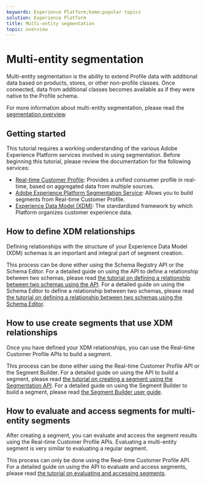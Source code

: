```yaml
---
keywords: Experience Platform;home;popular topics
solution: Experience Platform
title: Multi-entity segmentation
topic: overview
---
```


# Multi-entity segmentation

Multi-entity segmentation is the ability to extend Profile data with additional data based on products, stores, or other non-profile classes. Once connected, data from additional classes becomes available as if they were native to the Profile schema.

For more information about multi-entity segmentation, please read the [segmentation overview](./home.md).

## Getting started

This tutorial requires a working understanding of the various Adobe Experience Platform services involved in using segmentation. Before beginning this tutorial, please review the documentation for the following services:

- [Real-time Customer Profile](../profile/home.md): Provides a unified consumer profile in real-time, based on aggregated data from multiple sources.
- [Adobe Experience Platform Segmentation Service](./home.md): Allows you to build segments from Real-time Customer Profile.
- [Experience Data Model (XDM)](../xdm/home.md): The standardized framework by which Platform organizes customer experience data.

## How to define XDM relationships

Defining relationships with the structure of your Experience Data Model (XDM) schemas is an important and integral part of segment creation. 

This process can be done either using the Schema Registry API or the Schema Editor. For a detailed guide on using the API to define a relationship between two schemas, please read [the tutorial on defining a relationship between two schemas using the API](../xdm/tutorials/relationship-api.md). For a detailed guide on using the Schema Editor to define a relationship between two schemas, please read [the tutorial on defining a relationship between two schemas using the Schema Editor](../xdm/tutorials/relationship-ui.md).

## How to use create segments that use XDM relationships

Once you have defined your XDM relationships, you can use the Real-time Customer Profile APIs to build a segment.

This process can be done either using the Real-time Customer Profile API or the Segment Builder. For a detailed guide on using the API to build a segment, please read [the tutorial on creating a segment using the Segmentation API](./tutorials/create-a-segment.md). For a detailed guide on using the Segment Builder to build a segment, please read [the Segment Builder user guide](./ui/overview.md).

## How to evaluate and access segments for multi-entity segments

After creating a segment, you can evaluate and access the segment results using the Real-time Customer Profile APIs. Evaluating a multi-entity segment is very similar to evaluating a regular segment.

This process can only be done using the Real-time Customer Profile API. For a detailed guide on using the API to evaluate and access segments, please read [the tutorial on evaluating and accessing segments](./tutorials/evaluate-a-segment.md).